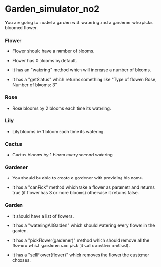 # Garden_simulator_no2

You are going to model a garden with watering and a gardener who picks bloomed flower.

### Flower

- Flower should have a number of blooms.

- Flower has 0 blooms by default.

- It has an "watering" method which will increase a number of blooms.

- It has a "getStatus" which returns something like "Type of flower: Rose, Number of blooms: 3"

### Rose

- Rose blooms by 2 blooms each time its watering.


### Lily

- Lily blooms by 1 bloom each time its watering.

### Cactus

- Cactus blooms by 1 bloom every second watering.

### Gardener
- You should be able to create a gardener with providing his name.

- It has a "canPick" method which take a flower as parametr and returns true (if flower has 3 or more blooms) otherwise it returns false.

### Garden
- It should have a list of flowers.

- It has a "wateringAllGarden" which should watering every flower in the garden.

- It has a "pickFlower(gardener)" method which should remove all the flowers which gardener can pick (it calls another method).

- It has a "sellFlower(flower)" which removes the flower the customer chooses.




